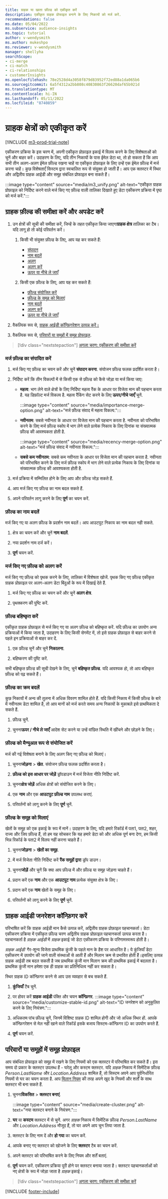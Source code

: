 ```yaml
---
title: ग्राहक या खाता फ़ील्ड को एकीकृत करें
description: एकीकृत ग्राहक प्रोफाइल बनाने के लिए निकायों को मर्ज करें.
recommendations: false
ms.date: 05/04/2022
ms.subservice: audience-insights
ms.topic: tutorial
author: v-wendysmith
ms.author: mukeshpo
ms.reviewer: v-wendysmith
manager: shellyha
searchScope:
- ci-merge
- ci-match
- ci-relationships
- customerInsights
ms.openlocfilehash: 78e2528d4a3058f879d83952f72ed88a1da065b6
ms.sourcegitcommit: 6a5f4312a2bb808c40830863f26620daf65b921d
ms.translationtype: MT
ms.contentlocale: hi-IN
ms.lasthandoff: 05/11/2022
ms.locfileid: "8740859"
---
```

# <a name="unify-customer-fields"></a>ग्राहक क्षेत्रों को एकीकृत करें

[!INCLUDE [m3-prod-trial-note](includes/m3-prod-trial-note.md)]

एकीकरण प्रक्रिया के इस चरण में, अपनी एकीकृत प्रोफ़ाइल इकाई में विलय करने के लिए विशेषताओं को चुनें और बाहर करें। उदाहरण के लिए, यदि तीन निकायों के पास ईमेल डेटा था, तो हो सकता है कि आप सभी तीन अलग-अलग ईमेल फ़ील्ड रखना चाहें या एकीकृत प्रोफ़ाइल के लिए उन्हें एक ईमेल फ़ील्ड में मर्ज करना चाहें। कुछ विशेषताएँ सिस्टम द्वारा स्वचालित रूप से संयुक्त हो जाती हैं। आप एक क्लस्टर में स्थिर और अद्वितीय ग्राहक आईडी और समूह संबंधित प्रोफाइल बना सकते हैं।

:::image type="content" source="media/m3_unify.png" alt-text="एकीकृत ग्राहक प्रोफ़ाइल को निर्दिष्ट करने वाले मर्ज किए गए फ़ील्ड वाली तालिका दिखाते हुए डेटा एकीकरण प्रक्रिया में पृष्ठ को मर्ज करें.":::

## <a name="review-and-update-the-customer-fields"></a>ग्राहक फ़ील्ड की समीक्षा करें और अपडेट करें

1. उन क्षेत्रों की सूची की समीक्षा करें, जिन्हें के तहत एकीकृत किया जाएगा**ग्राहक क्षेत्र** तालिका का टैब। यदि लागू हो तो कोई परिवर्तन करें।

   1. किसी भी संयुक्त फ़ील्ड के लिए, आप यह कर सकते हैं:
      - [संपादन](#edit-a-merged-field)
      - [नाम बदलें](#rename-fields)
      - [अलग](#separate-merged-fields)
      - [अलग करें](#exclude-fields)
      - [ऊपर या नीचे ले जाएँ](#change-the-order-of-fields)

   1. किसी एक फ़ील्ड के लिए, आप यह कर सकते हैं:
      - [फ़ील्ड संयोजित करें](#combine-fields-manually)
      - [फ़ील्ड के समूह को मिलाएं](#combine-a-group-of-fields)
      - [नाम बदलें](#rename-fields)
      - [अलग करें](#exclude-fields)
      - [ऊपर या नीचे ले जाएँ](#change-the-order-of-fields)

1. वैकल्पिक रूप से, [ग्राहक आईडी कॉन्फ़िगरेशन उत्पन्न करें।](#configure-customer-id-generation)

1. वैकल्पिक रूप से, [परिवारों या समूहों में समूह प्रोफाइल](#group-profiles-into-households-or-clusters).

> [!div class="nextstepaction"]
> [अगला चरण: एकीकरण की समीक्षा करें](review-unification.md)

### <a name="edit-a-merged-field"></a>मर्ज फ़ील्ड का संपादित करें

1. मर्ज किए गए फ़ील्ड का चयन करें और चुनें **संपादन करना**. संयोजन फ़ील्ड फलक प्रदर्शित करता है।

1. निर्दिष्ट करें कि तीन विकल्पों में से किसी एक से फ़ील्ड को कैसे जोड़ा या मर्ज किया जाए:
    - **महत्व**: भाग लेने वाले क्षेत्रों के लिए निर्दिष्ट महत्व रैंक के आधार पर विजेता मान की पहचान करता है. यह डिफ़ॉल्ट मर्ज विकल्प है. महत्व रैंकिंग सेट करने के लिए **ऊपर/नीचे जाएँ** चुनें.

      :::image type="content" source="media/importance-merge-option.png" alt-text="मर्ज फ़ील्ड संवाद में महत्व विकल्प.":::

    - **नवीनतम**: सबसे नवीनता के आधार पर विजेता मान की पहचान करता है. नवीनता को परिभाषित करने के लिए मर्ज फ़ील्ड स्कोप में भाग लेने वाले प्रत्येक निकाय के लिए दिनांक या संख्यात्मक फ़ील्ड की आवश्यकता होती है.

      :::image type="content" source="media/recency-merge-option.png" alt-text="मर्ज फ़ील्ड संवाद में नवीनता विकल्प.":::

    - **सबसे कम नवीनतम**: सबसे कम नवीनता के आधार पर विजेता मान की पहचान करता है. नवीनता को परिभाषित करने के लिए मर्ज फ़ील्ड स्कोप में भाग लेने वाले प्रत्येक निकाय के लिए दिनांक या संख्यात्मक फ़ील्ड की आवश्यकता होती है.

1. मर्ज प्रक्रिया में सम्मिलित होने के लिए आप और फ़ील्ड जोड़ सकते हैं.

1. आप मर्ज किए गए फ़ील्ड का नाम बदल सकते हैं.

1. अपने परिवर्तन लागू करने के लिए **पूर्ण** का चयन करें.

### <a name="rename-fields"></a>फ़ील्ड का नाम बदलें

मर्ज किए गए या अलग फ़ील्ड के प्रदर्शन नाम बदलें। आप आउटपुट निकाय का नाम बदल नही सकते.

1. क्षेत्र का चयन करें और चुनें **नाम बदलें**.

1. नया प्रदर्शन नाम दर्ज करें।

1. **पूर्ण** चयन करें.

### <a name="separate-merged-fields"></a>मर्ज किए गए फ़ील्ड को अलग करें

मर्ज किए गए फ़ील्ड को पृथक करने के लिए, तालिका में विशेषता खोजें. पृथक किए गए फ़ील्ड एकीकृत ग्राहक प्रोफ़ाइल पर अलग-अलग डेटा बिंदुओं के रूप में दिखाई देते हैं.

1. मर्ज किए गए फ़ील्ड का चयन करें और चुनें **अलग क्षेत्र**.

1. पृथक्करण की पुष्टि करें.

### <a name="exclude-fields"></a>फ़ील्ड बहिष्कृत करें

एकीकृत ग्राहक प्रोफ़ाइल से मर्ज किए गए या अलग फ़ील्ड को बहिष्कृत करें. यदि फ़ील्ड का उपयोग अन्य प्रक्रियाओं में किया जाता है, उदाहरण के लिए किसी सेगमेंट में, तो इसे ग्राहक प्रोफ़ाइल से बाहर करने से पहले इन प्रक्रियाओं से बाहर कर दें.

1. एक फ़ील्ड चुनें और चुनें **निकालना**.

1. बहिष्करण की पुष्टि करें.

सभी बहिष्कृत फ़ील्ड की सूची देखने के लिए, चुनें **बहिष्कृत फ़ील्ड**. यदि आवश्यक हो, तो आप बहिष्कृत फ़ील्ड को पढ़ सकते हैं।

### <a name="change-the-order-of-fields"></a>फ़ील्ड का क्रम बदलें

कुछ निकायों में अन्य की तुलना में अधिक विवरण शामिल होते हैं. यदि किसी निकाय में किसी फ़ील्ड के बारे में नवीनतम डेटा शामिल है, तो आप मानों को मर्ज करते समय अन्य निकायों के मुकाबले इसे प्राथमिकता दे सकते हैं.

1. फ़ील्ड चुनें.
  
1. चुनना**ऊपर / नीचे ले जाएँ** आदेश सेट करने या उन्हें वांछित स्थिति में खींचने और छोड़ने के लिए।

### <a name="combine-fields-manually"></a>फ़ील्ड को मैन्युअल रूप से संयोजित करें

मर्ज की गई विशेषता बनाने के लिए अलग किए गए फ़ील्ड को मिलाएं।

1. चुनना**जोड़ना** > **खेत**. संयोजन फ़ील्ड फलक प्रदर्शित करता है।

1. **फ़ील्ड को इस आधार पर जोड़ें** ड्रॉपडाउन में मर्ज विजेता नीति निर्दिष्ट करें.

1. चुनना**क्षेत्र जोड़ें** अधिक क्षेत्रों को संयोजित करने के लिए।

1. एक **नाम** और एक **आउटपुट फ़ील्ड नाम** उपलब्ध कराएं.

1. परिवर्तनों को लागू करने के लिए **पूर्ण** चुनें.

### <a name="combine-a-group-of-fields"></a>फ़ील्ड के समूह को मिलाएं

खेतों के समूह को एक इकाई के रूप में मानें। उदाहरण के लिए, यदि हमारे रिकॉर्ड में पता1, पता2, शहर, राज्य और ज़िप फ़ील्ड हैं, तो हम यह सोचकर कि यह हमारे डेटा को और अधिक पूर्ण बना देगा, हम किसी भिन्न रिकॉर्ड के पता2 में विलय नहीं करना चाहते हैं।

1. चुनना**जोड़ना** > **खेतों का समूह**.

1. में मर्ज विजेता नीति निर्दिष्ट करें **रैंक समूहों द्वारा** ड्रॉप डाउन।

1. चुनना**जोड़ें** और चुनें कि क्या आप फ़ील्ड में और फ़ील्ड या समूह जोड़ना चाहते हैं।

1. प्रदान करें एक **नाम** और एक **आउटपुट नाम** प्रत्येक संयुक्त क्षेत्र के लिए।

1. प्रदान करें एक **नाम** खेतों के समूह के लिए।

1. परिवर्तनों को लागू करने के लिए **पूर्ण** चुनें.

## <a name="configure-customer-id-generation"></a>ग्राहक आईडी जनरेशन कॉन्फ़िगर करें

परिभाषित करें कि ग्राहक आईडी मान कैसे उत्पन्न करें, अद्वितीय ग्राहक प्रोफ़ाइल पहचानकर्ता। डेटा एकीकरण प्रक्रिया में एकीकृत फ़ील्ड चरण अद्वितीय ग्राहक प्रोफ़ाइल पहचानकर्ता उत्पन्न करता है। पहचानकर्ता है *ग्राहक आईडी* में *ग्राहक* इकाई जो डेटा एकीकरण प्रक्रिया के परिणामस्वरूप होती है।

*ग्राहक आईडी*  गैर-शून्य विजेता प्राथमिक कुंजी के पहले मान के हैश पर आधारित है। ये कुंजियाँ डेटा एकीकरण में उपयोग की जाने वाली संस्थाओं से आती हैं और मिलान क्रम से प्रभावित होती हैं।इसलिए उत्पन्न ग्राहक आईडी तब बदल सकती है जब प्राथमिक कुंजी मान मिलान क्रम की प्राथमिक इकाई में बदलता है। प्राथमिक कुंजी मान हमेशा एक ही ग्राहक का प्रतिनिधित्व नहीं कर सकता है।

स्थिर ग्राहक ID कॉन्फ़िगर करने से आप उस व्यवहार से बच सकते हैं.

1. **कुंजियाँ** टैब चुनें.

1. पर होवर करें **ग्राहक आईडी** पंक्ति और चयन **कॉन्फ़िगर**.
   :::image type="content" source="media/customize-stable-id.png" alt-text="ID जनरेशन को अनुकूलित करने के लिए नियंत्रण.":::

1. अधिकतम पांच फ़ील्ड चुनें, जिनमें विशिष्ट ग्राहक ID शामिल होगी और जो अधिक स्थिर हों. आपके कॉन्फ़िगरेशन से मेल नहीं खाने वाले रिकॉर्ड इसके बजाय सिस्टम-कॉन्फ़िगर ID का उपयोग करते हैं.  

1. **पूर्ण** चयन करें.

## <a name="group-profiles-into-households-or-clusters"></a>परिवारों या समूहों में समूह प्रोफ़ाइल

आप संबंधित प्रोफाइल को समूह में रखने के लिए नियमों को एक क्लस्टर में परिभाषित कर सकते हैं। इस समय दो प्रकार के क्लस्टर उपलब्ध हैं - घरेलू और कस्टम क्लस्टर. यदि *ग्राहक* निकाय में सिमेंटिक फ़ील्ड *Person.LastName* और *Location.Address* शामिल हैं, तो सिस्टम अपने आप पूर्वनिर्धारित नियमों से घर का चयन करता है. आप [मिलान नियम](match-entities.md#define-rules-for-match-pairs) की तरह अपने खुद के नियमों और शर्तों के साथ क्लस्टर भी बना सकते हैं.

1. चुनना**विकसित** > **क्लस्टर बनाएं**.

   :::image type="content" source="media/create-cluster.png" alt-text="नया क्लस्टर बनाने के नियंत्रण.":::

1. **घर** या **कस्टम** क्लस्टर में से चुनें. अगर *ग्राहक* निकाय में सिमेंटिक फ़ील्ड *Person.LastName* और *Location.Address* मौजूद हैं, तो घर अपने आप चुन लिया जाता है.

1. क्लस्टर के लिए नाम दें और **हो गया** का चयन करें.

1. आपके बनाए गए क्लस्टर को खोजने के लिए **क्लस्टर** टैब का चयन करें.

1. अपने क्लस्टर को परिभाषित करने के लिए नियम और शर्तें बताएं.

1. **पूर्ण** चयन करें. एकीकरण प्रक्रिया पूरी होने पर क्लस्टर बनाया जाता है। क्लस्टर पहचानकर्ताओं को नए क्षेत्रों के रूप में जोड़ा जाता है *ग्राहक* इकाई।

> [!div class="nextstepaction"]
> [अगला चरण: एकीकरण की समीक्षा करें](review-unification.md)

[!INCLUDE [footer-include](includes/footer-banner.md)]
